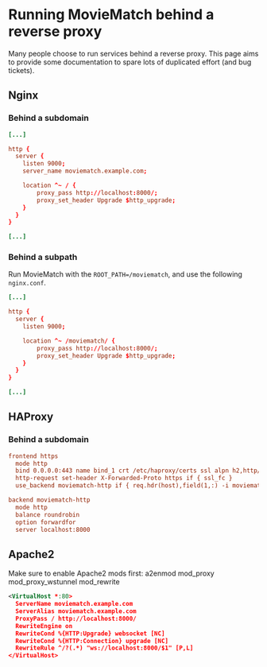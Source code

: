 # Running MovieMatch behind a reverse proxy

Many people choose to run services behind a reverse proxy. This page aims to provide some documentation to spare lots of duplicated effort (and bug tickets).

## Nginx

### Behind a subdomain

```nginx.conf
[...]

http {
  server {
    listen 9000;
    server_name moviematch.example.com;

    location ^~ / {
        proxy_pass http://localhost:8000/;
        proxy_set_header Upgrade $http_upgrade;
    }
  }
}

[...]
```

### Behind a subpath

Run MovieMatch with the `ROOT_PATH=/moviematch`, and use the following `nginx.conf`.

```nginx.conf
[...]

http {
  server {
    listen 9000;

    location ^~ /moviematch/ {
        proxy_pass http://localhost:8000/;
        proxy_set_header Upgrade $http_upgrade;
    }
  }
}

[...]
```

## HAProxy

### Behind a subdomain

```haproxy.cfg
frontend https
  mode http
  bind 0.0.0.0:443 name bind_1 crt /etc/haproxy/certs ssl alpn h2,http/1.1
  http-request set-header X-Forwarded-Proto https if { ssl_fc }
  use_backend moviematch-http if { req.hdr(host),field(1,:) -i moviematch.channings.me } { path_beg / }

backend moviematch-http
  mode http
  balance roundrobin
  option forwardfor
  server localhost:8000
```

## Apache2

Make sure to enable Apache2 mods first: a2enmod mod_proxy mod_proxy_wstunnel mod_rewrite

```xml
<VirtualHost *:80>
  ServerName moviematch.example.com
  ServerAlias moviematch.example.com
  ProxyPass / http://localhost:8000/
  RewriteEngine on
  RewriteCond %{HTTP:Upgrade} websocket [NC]
  RewriteCond %{HTTP:Connection} upgrade [NC]
  RewriteRule ^/?(.*) "ws://localhost:8000/$1" [P,L]
</VirtualHost>
```
